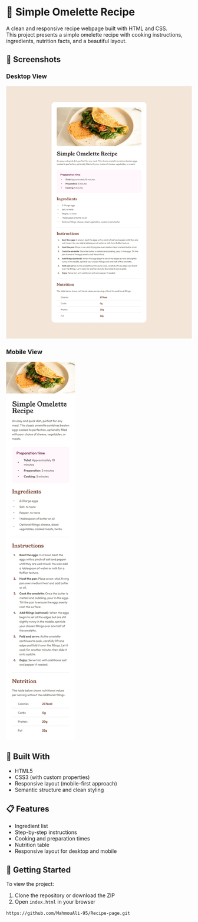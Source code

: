 # 🍳 Simple Omelette Recipe

A clean and responsive recipe webpage built with HTML and CSS.  
This project presents a simple omelette recipe with cooking instructions, ingredients, nutrition facts, and a beautiful layout.

## 📸 Screenshots

### Desktop View
![Desktop design](design/desktop-design.jpg)

### Mobile View
![Mobile design](design/mobile-design.jpg)

## 🔧 Built With

- HTML5
- CSS3 (with custom properties)
- Responsive layout (mobile-first approach)
- Semantic structure and clean styling

## 📋 Features

- Ingredient list
- Step-by-step instructions
- Cooking and preparation times
- Nutrition table
- Responsive layout for desktop and mobile

## 🚀 Getting Started

To view the project:

1. Clone the repository or download the ZIP
2. Open `index.html` in your browser

```bash
https://github.com/MahmouAli-95/Recipe-page.git
